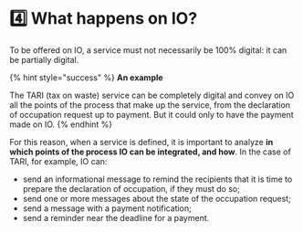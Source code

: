 # 4️⃣ What happens on IO?

To be offered on IO, a service must not necessarily be 100% digital: it can be partially digital. 

{% hint style="success" %} **An example**

The TARI (tax on waste) service can be completely digital and convey on IO all the points of the process that make up the service, from the declaration of occupation request up to payment. But it could only to have the payment made on IO. {% endhint %}

For this reason, when a service is defined, it is important to analyze **in which points of the process IO can be integrated, and how**. In the case of TARI, for example, IO can:

* send an informational message to remind the recipients that it is time to prepare the declaration of occupation, if they must do so;
* send one or more messages about the state of the occupation request;
* send a message with a payment notification;
* send a reminder near the deadline for a payment. 